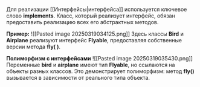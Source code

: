 
Для реализации [[Интерфейсы|интерфейса]] используется ключевое слово **implements**. Класс, который реализует интерфейс, обязан предоставить реализацию всех его абстрактных методов.

**Пример:**
![[Pasted image 20250319034125.png]]
Здесь классы **Bird** и **Airplane** реализуют интерфейс **Flyable**, предоставляя собственные версии метода **fly( )**.

**Полиморфизм с интерфейсами**
![[Pasted image 20250319035430.png]]
Переменные **bird** и **airplane** имеют тип **Flyable**, но ссылаются на объекты разных классов. Это демонстрирует полиморфизм: метод **fly()** вызывается в зависимости от реального типа объекта.
